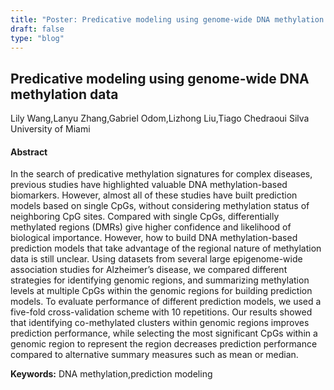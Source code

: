 ```yaml
---
title: "Poster: Predicative modeling using genome-wide DNA methylation data"
draft: false
type: "blog"
---
```


## Predicative modeling using genome-wide DNA methylation data
Lily Wang,Lanyu Zhang,Gabriel Odom,Lizhong Liu,Tiago Chedraoui Silva
University of Miami
#### Abstract

In the search of predicative methylation signatures for complex diseases, previous studies have highlighted valuable DNA methylation-based biomarkers. However, almost all of these studies have built prediction models based on single CpGs, without considering methylation status of neighboring CpG sites. Compared with single CpGs, differentially methylated regions (DMRs) give higher confidence and likelihood of biological importance. 
	However, how to build DNA methylation-based prediction models that take advantage of the regional nature of methylation data is still unclear. Using datasets from several large epigenome-wide association studies for Alzheimer’s disease, we compared different strategies for identifying genomic regions, and summarizing methylation levels at multiple CpGs within the genomic regions for building prediction models. To evaluate performance of different prediction models, we used a five-fold cross-validation scheme with 10 repetitions. Our results showed that identifying co-methylated clusters within genomic regions improves prediction performance, while selecting the most significant CpGs within a genomic region to represent the region decreases prediction performance compared to alternative summary measures such as mean or median. 


**Keywords:** DNA methylation,prediction modeling

